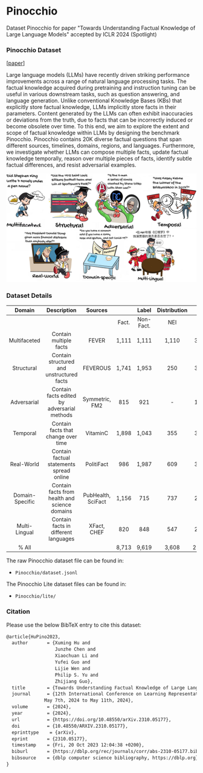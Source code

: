 # Pinocchio
Dataset Pinocchio for paper "Towards Understanding Factual Knowledge of Large Language Models" accepted by ICLR 2024 (Spotlight)

### Pinocchio Dataset

[[paper](https://arxiv.org/abs/2310.05177)]

Large language models (LLMs) have recently driven striking performance improvements across a range of natural language processing tasks. The factual knowledge acquired during pretraining and instruction tuning can be useful in various downstream tasks, such as question answering, and language generation. Unlike conventional Knowledge Bases (KBs) that explicitly store factual knowledge, LLMs implicitly store facts in their parameters. Content generated by the LLMs can often exhibit inaccuracies or deviations from the truth, due to facts that can be incorrectly induced or become obsolete over time. To this end, we aim to explore the extent and scope of factual knowledge within LLMs by designing the benchmark Pinocchio. Pinocchio contains 20K diverse factual questions that span different sources, timelines, domains, regions, and languages. Furthermore, we investigate whether LLMs can compose multiple facts, update factual knowledge temporally, reason over multiple pieces of facts, identify subtle factual differences, and resist adversarial examples.

![](.\img\Pinocchios_00.jpg)

### Dataset Details

|     Domain      |                  Description                  |      Sources       |  |   Label   | Distribution |        |
| :-------------: | :-------------------------------------------: | :----------------: | :----------: | :-------: | :---: | :----: |
|                 |                                               |                    |    Fact.     | Non-Fact. | NEI   | ALL    |
|  Multifaceted   |            Contain multiple facts             |       FEVER        |    1,111     | 1,111     | 1,110 | 3,332  |
|   Structural    |   Contain structured and unstructured facts   |      FEVEROUS      |    1,741     | 1,953     | 250   | 3,944  |
|   Adversarial   |  Contain facts edited by adversarial methods  |   Symmetric, FM2   |     815      | 921       | -     | 1,736  |
|    Temporal     |      Contain facts that change over time      |      VitaminC      |    1,898     | 1,043     | 355   | 3,296  |
|   Real-World    |   Contain factual statements spread online    |     PolitiFact     |     986      | 1,987     | 609   | 3,582  |
| Domain-Specific | Contain facts from health and science domains | PubHealth, SciFact |    1,156     | 715       | 737   | 2,608  |
|  Multi-Lingual  |     Contain facts in different languages      |    XFact, CHEF     |     820      | 848       | 547   | 2,215  |
|      % All      |                                               |                    |    8,713     | 9,619     | 3,608 | 21,940 |

The raw Pinocchio dataset file can be found in:

- `Pinocchio/dataset.jsonl`

The Pinocchio Lite dataset files can be found in:

- `Pinocchio/lite/`

### Citation

Please use the below BibTeX entry to cite this dataset:

~~~tex
@article{HuPino2023,
  author       = {Xuming Hu and
                  Junzhe Chen and
                  Xiaochuan Li and
                  Yufei Guo and
                  Lijie Wen and
                  Philip S. Yu and
                  Zhijiang Guo},
  title        = {Towards Understanding Factual Knowledge of Large Language Models},
  journal      = {12th International Conference on Learning Representations, {ICLR} 2024, Messe Wien Exhibition and Congress Center, Vienna Austria
              May 7th, 2024 to May 11th, 2024},
  volume       = {2024},
  year         = {2024},
  url          = {https://doi.org/10.48550/arXiv.2310.05177},
  doi          = {10.48550/ARXIV.2310.05177},
  eprinttype    = {arXiv},
  eprint       = {2310.05177},
  timestamp    = {Fri, 20 Oct 2023 12:04:38 +0200},
  biburl       = {https://dblp.org/rec/journals/corr/abs-2310-05177.bib},
  bibsource    = {dblp computer science bibliography, https://dblp.org}
}
~~~


